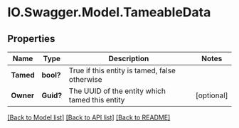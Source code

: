 # IO.Swagger.Model.TameableData
## Properties

Name | Type | Description | Notes
------------ | ------------- | ------------- | -------------
**Tamed** | **bool?** | True if this entity is tamed, false otherwise | 
**Owner** | **Guid?** | The UUID of the entity which tamed this entity | [optional] 

[[Back to Model list]](../README.md#documentation-for-models) [[Back to API list]](../README.md#documentation-for-api-endpoints) [[Back to README]](../README.md)

